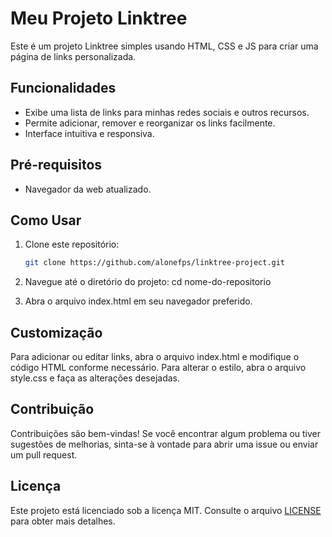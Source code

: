# Meu Projeto Linktree

Este é um projeto Linktree simples usando HTML, CSS e JS para criar uma página de links personalizada.

## Funcionalidades

- Exibe uma lista de links para minhas redes sociais e outros recursos.
- Permite adicionar, remover e reorganizar os links facilmente.
- Interface intuitiva e responsiva.

## Pré-requisitos

- Navegador da web atualizado.

## Como Usar

1. Clone este repositório:
   ```bash
   git clone https://github.com/alonefps/linktree-project.git
   
2. Navegue até o diretório do projeto:
cd nome-do-repositorio

3. Abra o arquivo index.html em seu navegador preferido.

## Customização
Para adicionar ou editar links, abra o arquivo index.html e modifique o código HTML conforme necessário.
Para alterar o estilo, abra o arquivo style.css e faça as alterações desejadas.

## Contribuição

Contribuições são bem-vindas! Se você encontrar algum problema ou tiver sugestões de melhorias, sinta-se à vontade para abrir uma issue ou enviar um pull request.

## Licença

Este projeto está licenciado sob a licença MIT. Consulte o arquivo [LICENSE](./LICENSE) para obter mais detalhes.
